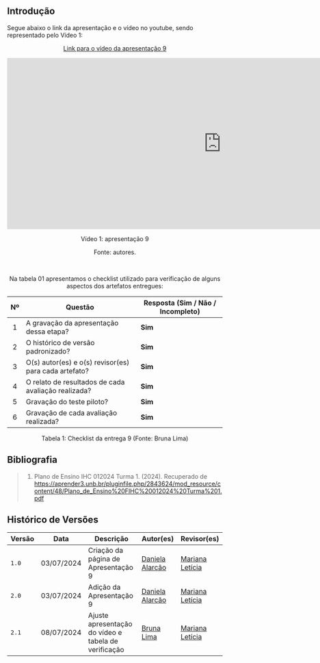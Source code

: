 ## Introdução

<p>Segue abaixo o link da apresentação e o vídeo no youtube, sendo representado pelo Vídeo 1:</p>

<center>

[Link para o vídeo da apresentação 9](https://youtu.be/zfyqrfHSqg8?si=TxVVmjthLy69mvoI)

<iframe width="1000vw" height="400vh" src="https://www.youtube.com/embed/zfyqrfHSqg8?si=TxVVmjthLy69mvoI" title="YouTube video player" frameborder="0" allow="accelerometer; autoplay; clipboard-write; encrypted-media; gyroscope; picture-in-picture; web-share" referrerpolicy="strict-origin-when-cross-origin" allowfullscreen></iframe>

<p>Vídeo 1: apresentação 9</p>
Fonte: autores. 

<br><p>Na tabela 01 apresentamos o checklist utilizado para verificação de alguns aspectos dos artefatos entregues:</p>

| Nº | Questão | Resposta (Sim / Não / Incompleto)|
|:--:|---------|----------------------------------|
| 1  | A gravação da apresentação dessa etapa? | **Sim** |
| 2  | O histórico de versão padronizado? | **Sim**  | 
| 3  | O(s) autor(es) e o(s) revisor(es) para cada artefato? | **Sim** |
| 4  | O relato de resultados de cada avaliação realizada? | **Sim** |
| 5  | Gravação do teste piloto? | **Sim** |
| 6  | Gravação de cada avaliação realizada? | **Sim** |

<p>Tabela 1: Checklist da entrega 9 (Fonte: Bruna Lima)</p>

</center>

## Bibliografia
> 1. Plano de Ensino IHC 012024 Turma 1. (2024). Recuperado de https://aprender3.unb.br/pluginfile.php/2843624/mod_resource/content/48/Plano_de_Ensino%20FIHC%20012024%20Turma%201.pdf

## Histórico de Versões

| Versão |    Data    | Descrição                                 | Autor(es)                                       | Revisor(es)                                    |
| ------ | :--------: | ----------------------------------------- | ----------------------------------------------- | ---------------------------------------------- |
| `1.0`   | 03/07/2024 | Criação da página de Apresentação 9     | [Daniela Alarcão](https://github.com/danialarcao)| [Mariana Letícia](https://github.com/Marianannn) |
| `2.0`   | 03/07/2024 | Adição da Apresentação 9     | [Daniela Alarcão](https://github.com/danialarcao) | [Mariana Letícia](https://github.com/Marianannn) |
| `2.1`   | 08/07/2024 | Ajuste apresentação do vídeo e tabela de verificação | [Bruna Lima](https://github.com/libruna)| [Mariana Letícia](https://github.com/Marianannn) |



